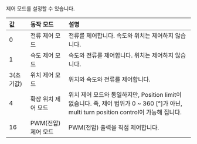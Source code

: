 제어 모드를 설정할 수 있습니다.

| 값        | 동작 모드           | 설명                                                                                                                                         |
| :-------- | :------------------ | :------------------------------------------------------------------------------------------------------------------------------------------- |
| 0         | 전류 제어 모드      | 전류를 제어합니다. 속도와 위치는 제어하지 않습니다.                                                                                          |
| 1         | 속도 제어 모드      | 속도와 전류를 제어합니다. 위치는 제어하지 않습니다.                                                                                          |
| 3(초기값) | 위치 제어 모드      | 위치와 속도와 전류를 제어합니다.                                                                                                             |
| 4         | 확장 위치 제어 모드 | 위치 제어 모드와 동일하지만, Position limit이 없습니다. 즉, 제어 범위가 0 ~ 360 [&deg;]가 아닌, multi turn position control이 가능해 집니다. |
| 16        | PWM(전압) 제어 모드 | PWM(전압) 출력을 직접 제어합니다.                                                                                                            |
